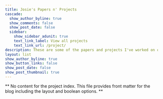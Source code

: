 ```yaml
---
title: Josie's Papers n' Projects
cascade:
  show_author_byline: true
  show_comments: false
  show_post_date: false
  sidebar:
    show_sidebar_adunit: true
    text_link_label: View all projects
    text_link_url: /project/
description: These are some of the papers and projects I've worked on over the past few years.
layout: list
show_author_byline: true
show_button_links: false
show_post_date: false
show_post_thumbnail: true
---
```


\*\* No content for the project index. This file provides front matter
for the blog including the layout and boolean options. \*\*
